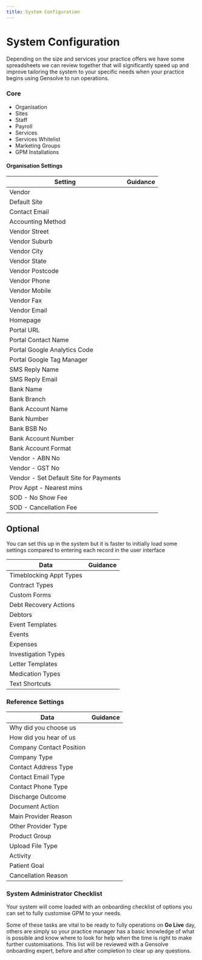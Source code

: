 ```yaml
---
title: System Configuration
---
```


# System Configuration

Depending on the size and services your practice offers we have some spreadsheets we can review together that will significantly speed up and improve tailoring the system to your specific needs when your practice begins using Gensolve to run operations.

### Core

- Organisation
- Sites
- Staff
- Payroll
- Services
- Services Whitelist
- Marketing Groups
- GPM Installations

#### Organisation Settings

| Setting                                | Guidance |
| -------------------------------------- | -------- |
| Vendor                                 |          |
| Default Site                           |          |
| Contact Email                          |          |
| Accounting Method                      |          |
| Vendor Street                          |          |
| Vendor Suburb                          |          |
| Vendor City                            |          |
| Vendor State                           |          |
| Vendor Postcode                        |          |
| Vendor Phone                           |          |
| Vendor Mobile                          |          |
| Vendor Fax                             |          |
| Vendor Email                           |          |
| Homepage                               |          |
| Portal URL                             |          |
| Portal Contact Name                    |          |
| Portal Google Analytics Code           |          |
| Portal Google Tag Manager              |          |
| SMS Reply Name                         |          |
| SMS Reply Email                        |          |
| Bank Name                              |          |
| Bank Branch                            |          |
| Bank Account Name                      |          |
| Bank Number                            |          |
| Bank BSB No                            |          |
| Bank Account Number                    |          |
| Bank Account Format                    |          |
| Vendor - ABN No                        |          |
| Vendor - GST No                        |          |
| Vendor - Set Default Site for Payments |          |
| Prov Appt - Nearest mins               |          |
| SOD - No Show Fee                      |          |
| SOD - Cancellation Fee                 |          |

## Optional

You can set this up in the system but it is faster to initially load some settings compared to entering each record in the user interface

| Data                    | Guidance |
| ----------------------- | -------- |
| Timeblocking Appt Types |          |
| Contract Types          |          |
| Custom Forms            |          |
| Debt Recovery Actions   |          |
| Debtors                 |          |
| Event Templates         |          |
| Events                  |          |
| Expenses                |          |
| Investigation Types     |          |
| Letter Templates        |          |
| Medication Types        |          |
| Text Shortcuts          |          |

### Reference Settings

| Data                     | Guidance |
| ------------------------ | -------- |
| Why did you choose us    |          |
| How did you hear of us   |          |
| Company Contact Position |          |
| Company Type             |          |
| Contact Address Type     |          |
| Contact Email Type       |          |
| Contact Phone Type       |          |
| Discharge Outcome        |          |
| Document Action          |          |
| Main Provider Reason     |          |
| Other Provider Type      |          |
| Product Group            |          |
| Upload File Type         |          |
| Activity                 |          |
| Patient Goal             |          |
| Cancellation Reason      |          |

### System Administrator Checklist

Your system will come loaded with an onboarding checklist of options you can set to fully customise GPM to your needs.

Some of these tasks are vital to be ready to fully operations on **Go Live** day, others are simply so your practice manager has a basic knowledge of what is possible and know where to look for help when the time is right to make further customisations. This list will be reviewed with a Gensolve onboarding expert, before and after completion to clear up any questions.
